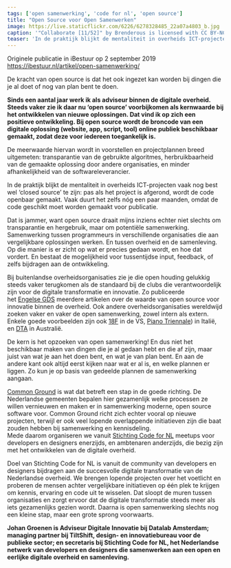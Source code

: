 ```yaml
---
tags: ['open samenwerking', 'code for nl', 'open source']
title: "Open Source voor Open Samenwerken"
image: https://live.staticflickr.com/6226/6278328485_22a07a4803_b.jpg
caption: '"Collaborate [11/52]" by Brenderous is licensed with CC BY-NC-SA 2.0. To view a copy of this license, visit https://creativecommons.org/licenses/by-nc-sa/2.0/'
teaser: 'In de praktijk blijkt de mentaliteit in overheids ICT-projecten vaak nog best wel ‘closed source’ te zijn: pas als het project is afgerond, wordt de code openbaar gemaakt. Vaak duurt het zelfs nóg een paar maanden, omdat de code geschikt moet worden gemaakt voor publicatie.'
---
```


Originele publicatie in iBestuur op 2 september 2019 https://ibestuur.nl/artikel/open-samenwerking/

De kracht van open source is dat het ook ingezet kan worden bij dingen die je al doet of nog van plan bent te doen.

**Sinds een aantal jaar werk ik als adviseur binnen de digitale overheid. Steeds vaker zie ik daar nu ‘open source’ voorbijkomen als kernwaarde bij het ontwikkelen van nieuwe oplossingen. Dat vind ik op zich een positieve ontwikkeling. Bij open source wordt de broncode van een digitale oplossing (website, app, script, tool) online publiek beschikbaar gemaakt, zodat deze voor iedereen toegankelijk is.**

De meerwaarde hiervan wordt in voorstellen en projectplannen breed uitgemeten: transparantie van de gebruikte algoritmes, herbruikbaarheid van de gemaakte oplossing door andere organisaties, en minder afhankelijkheid van de softwareleverancier.

In de praktijk blijkt de mentaliteit in overheids ICT-projecten vaak nog best wel ‘closed source’ te zijn: pas als het project is afgerond, wordt de code openbaar gemaakt. Vaak duurt het zelfs nóg een paar maanden, omdat de code geschikt moet worden gemaakt voor publicatie.

Dat is jammer, want open source draait mijns inziens echter niet slechts om transparantie en hergebruik, maar om potentiële samenwerking. Samenwerking tussen programmeurs in verschillende organisaties die aan vergelijkbare oplossingen werken. En tussen overheid en de samenleving. Op die manier is er zicht op wat er precies gedaan wordt, en hoe dat vordert. En bestaat de mogelijkheid voor tussentijdse input, feedback, of zelfs bijdragen aan de ontwikkeling.

Bij buitenlandse overheidsorganisaties zie je die open houding gelukkig steeds vaker terugkomen als de standaard bij de clubs die verantwoordelijk zijn voor de digitale transformatie en innovatie. Zo publiceerde het [Engelse GDS](https://gds.blog.gov.uk/about/) meerdere artikelen over de waarde van open source voor innovatie binnen de overheid. Ook andere overheidsorganisaties wereldwijd zoeken vaker en vaker de open samenwerking, zowel intern als extern. Enkele goede voorbeelden zijn ook [18F](https://18f.gsa.gov/) in de VS, [Piano Triennale](https://pianotriennale-ict.italia.it/)) in Italië, en [DTA](https://www.dta.gov.au/) in Australië.

De kern is het opzoeken van open samenwerking! En dus niet het beschikbaar maken van dingen die je al gedaan hebt en die af zijn, maar juist van wat je aan het doen bent, en wat je van plan bent. En aan de andere kant ook altijd eerst kijken naar wat er al is, en welke plannen er liggen. Zo kun je op basis van gedeelde plannen de samenwerking aangaan.

[Common Ground](https://vng.nl/samen-organiseren/common-ground) is wat dat betreft een stap in de goede richting. De Nederlandse gemeenten bepalen hier gezamenlijk welke processen ze willen vernieuwen en maken er in samenwerking moderne, open source software voor. Common Ground richt zich echter vooral op nieuwe projecten, terwijl er ook veel lopende overlappende initiatieven zijn die baat zouden hebben bij samenwerking en kennisdeling.  
Mede daarom organiseren we vanuit [Stichting Code for NL](https://www.codefor.nl/) meetups voor developers en designers enerzijds, en ambtenaren anderzijds, die bezig zijn met het ontwikkelen van de digitale overheid.

Doel van Stichting Code for NL is vanuit de community van developers en designers bijdragen aan de succesvolle digitale transformatie van de Nederlandse overheid. We brengen lopende projecten over het voetlicht en proberen de mensen achter vergelijkbare initiatieven op één plek te krijgen om kennis, ervaring en code uit te wisselen. Dat sloopt de muren tussen organisaties en zorgt ervoor dat de digitale transformatie steeds meer als iets gezamenlijks gezien wordt. Daarna is open samenwerking slechts nog een kleine stap, maar een grote sprong voorwaarts.

**Johan Groenen is Adviseur Digitale Innovatie bij Datalab Amsterdam; managing partner bij TiltShift, design- en innovatiebureau voor de publieke sector; en secretaris bij Stichting Code for NL, het Nederlandse netwerk van developers en designers die samenwerken aan een open en eerlijke digitale overheid en samenleving.**